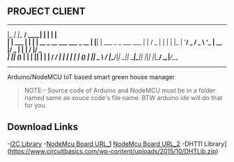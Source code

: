 ## PROJECT CLIENT

_____   _______ _____                     _    _                      
|_   _| |__   __/ ____|                   | |  | |                     
  | |  ___ | | | |  __ _ __ ___  ___ _ __ | |__| | ___  _   _ ___  ___ 
  | | / _ \| | | | |_ | '__/ _ \/ _ \ '_ \|  __  |/ _ \| | | / __|/ _ \
 _| || (_) | | | |__| | | |  __/  __/ | | | |  | | (_) | |_| \__ \  __/
|_____\___/|_|  \_____|_|  \___|\___|_| |_|_|  |_|\___/ \__,_|___/\___
**********************************************************************
Arduino/NodeMCU IoT based smart green house manager


> NOTE:- Source code of Arduino and NodeMCU must be in a folder named same as souce code's file name.
BTW arduino ide will do that for you.

## Download Links
-[I2C Library](https://cdn.instructables.com/ORIG/FUL/EZKW/J2UPIAO3/FULEZKWJ2UPIAO3.rar)
-[NodeMcu Board URL_1](https://dl.espressif.com/dl/package_esp32_index.json) 
[NodeMcu Board URL_2](http://arduino.esp8266.com/stable/package_esp8266com_index.json)
-DHT11 Library](https://www.circuitbasics.com/wp-content/uploads/2015/10/DHTLib.zip)

